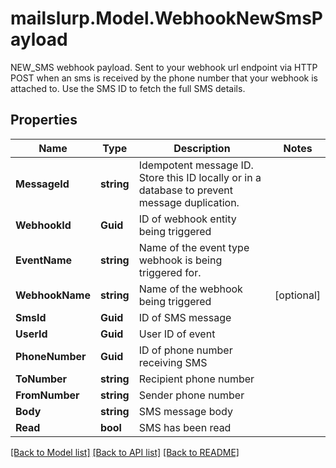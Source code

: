 # mailslurp.Model.WebhookNewSmsPayload
NEW_SMS webhook payload. Sent to your webhook url endpoint via HTTP POST when an sms is received by the phone number that your webhook is attached to. Use the SMS ID to fetch the full SMS details.

## Properties

Name | Type | Description | Notes
------------ | ------------- | ------------- | -------------
**MessageId** | **string** | Idempotent message ID. Store this ID locally or in a database to prevent message duplication. | 
**WebhookId** | **Guid** | ID of webhook entity being triggered | 
**EventName** | **string** | Name of the event type webhook is being triggered for. | 
**WebhookName** | **string** | Name of the webhook being triggered | [optional] 
**SmsId** | **Guid** | ID of SMS message | 
**UserId** | **Guid** | User ID of event | 
**PhoneNumber** | **Guid** | ID of phone number receiving SMS | 
**ToNumber** | **string** | Recipient phone number | 
**FromNumber** | **string** | Sender phone number | 
**Body** | **string** | SMS message body | 
**Read** | **bool** | SMS has been read | 

[[Back to Model list]](../README#documentation-for-models) [[Back to API list]](../README#documentation-for-api-endpoints) [[Back to README]](../README)


